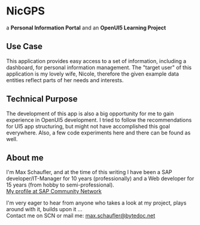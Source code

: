 # NicGPS

a **Personal Information Portal** and an **OpenUI5 Learning Project**

## Use Case

This application provides easy access to a set of information, including a dashboard, for personal information management. The "target user" of this application is my lovely wife, Nicole, therefore the given example data entities reflect parts of her needs and interests.

## Technical Purpose

The development of this app is also a big opportunity for me to gain experience in OpenUI5 development. I tried to follow the recommendations for UI5 app structuring, but might not have accomplished this goal everywhere. Also, a few code experiments here and there can be found as well.

## About me

I'm Max Schaufler, and at the time of this writing I have been a SAP developer/IT-Manager for 10 years (professionally) and a Web developer for 15 years (from hobby to semi-professional).  
[My profile at SAP Community Network](http://scn.sap.com/people/maximilian.schaufler)

I'm very eager to hear from anyone who takes a look at my project, plays around with it, builds upon it ...  
Contact me on SCN or mail me: max.schaufler@bytedoc.net
